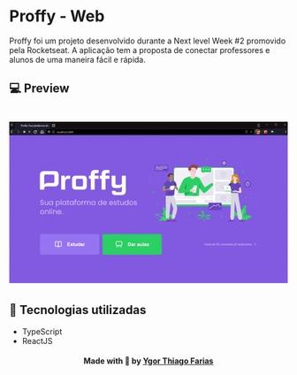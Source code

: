 # Proffy - Web 

Proffy foi um projeto desenvolvido durante a Next level Week #2 promovido pela Rocketseat. 
A aplicação tem a proposta de conectar professores e alunos de uma maneira fácil e rápida.

## 💻 Preview
<h1 align="center">
    <img alt="Proffy" title="Proffy" src="./src/assets/images/preview.gif"  />
</h1>

## 🚀 Tecnologias utilizadas
 - TypeScript
 - ReactJS

<h4 align="center">
    Made with 💜 by <a href="https://www.linkedin.com/in/ygor-thiago-farias-1111aa196/" target="_blank">Ygor Thiago Farias </a>
</h4>